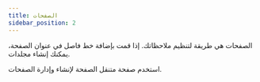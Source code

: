 ```yaml
---
title: الصفحات
sidebar_position: 2
---
```


الصفحات هي طريقة لتنظيم ملاحظاتك.
إذا قمت بإضافة خط فاصل في عنوان الصفحة، يمكنك إنشاء مجلدات.

استخدم صفحة متنقل الصفحة لإنشاء وإدارة الصفحات.
